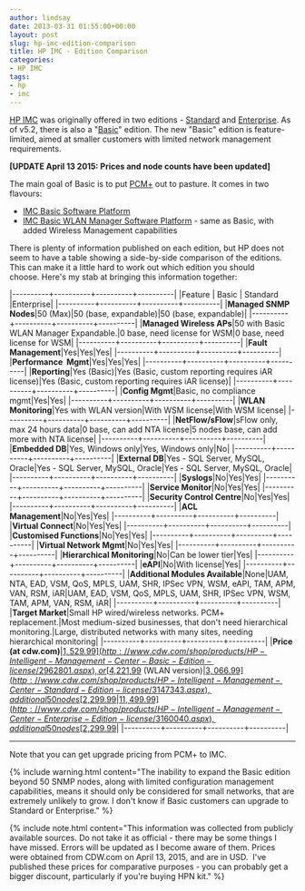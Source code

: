 ```yaml
---
author: lindsay
date: 2013-03-31 01:55:00+00:00
layout: post
slug: hp-imc-edition-comparison
title: HP IMC - Edition Comparison
categories:
- HP IMC
tags:
- hp
- imc
---
```


[HP IMC](https://www.hpe.com/networking/imc) was originally offered in two editions - [Standard](https://www.hpe.com/us/en/product-catalog/networking/networking-software/pip.hp-intelligent-management-center-standard-software-platform.4176535.html) and [Enterprise](https://www.hpe.com/us/en/product-catalog/networking/networking-software/pip.hp-intelligent-management-center-enterprise-software-platform.4176520.html). As of v5.2, there is also a "[Basic](https://www.hpe.com/us/en/product-catalog/networking/networking-software/pip.hp-intelligent-management-center-basic-software-platform.5333786.html)" edition. The new "Basic" edition is feature-limited, aimed at smaller customers with limited network management requirements.

**[UPDATE April 13 2015: Prices and node counts have been updated]**

The main goal of Basic is to put [PCM+](http://h17007.www1.hp.com/us/en/networking/products/network-management/HP_PCM_Plus_Network_Management_Software_Series/index.aspx) out to pasture. It comes in two flavours:

* [IMC Basic Software Platform](https://www.hpe.com/us/en/product-catalog/networking/networking-software/pip.hp-intelligent-management-center-basic-software-platform.5333786.html)
* [IMC Basic WLAN Manager Software Platform](https://h17007.www1.hp.com/us/en/networking/products/network-management/IMC_WLANM_Software/index.aspx) - same as Basic, with added Wireless Management capabilities

There is plenty of information published on each edition, but HP does not seem to have a table showing a side-by-side comparison of the editions. This can make it a little hard to work out which edition you should choose. Here's my stab at bringing this information together:

|----------+----------+----------+----------|
|Feature   | Basic    | Standard |Enterprise|
|----------+----------+----------+----------|
|**Managed SNMP Nodes**|50 (Max)|50 (base, expandable)|50 (base, expandable)|
|----------+----------+----------+----------|
|**Managed Wireless APs**|50 with Basic WLAN Manager Expandable.|0 base, need license for WSM|0 base, need license for WSM|
|----------+----------+----------+----------|
|**Fault Management**|Yes|Yes|Yes|
|----------+----------+----------+----------|
|**Performance  Mgmt**|Yes|Yes|Yes|
|----------+----------+----------+----------|
|**Reporting**|Yes (Basic)|Yes (Basic, custom reporting requires iAR license)|Yes (Basic, custom reporting requires iAR license)|
|----------+----------+----------+----------|
|**Config Mgmt**|Basic, no compliance mgmt|Yes|Yes|
|----------+----------+----------+----------|
|**WLAN Monitoring**|Yes with WLAN version|With WSM license|With WSM license|
|----------+----------+----------+----------|
|**NetFlow/sFlow**|sFlow only, max 24 hours data|0 base, can add NTA license|5 nodes base, can add more with NTA license|
|----------+----------+----------+----------|
|**Embedded DB**|Yes, Windows only|Yes, Windows only|No|
|----------+----------+----------+----------|
|**External DB**|Yes - SQL Server, MySQL, Oracle|Yes - SQL Server, MySQL, Oracle|Yes - SQL Server, MySQL, Oracle|
|----------+----------+----------+----------|
|**Syslogs**|No|Yes|Yes|
|----------+----------+----------+----------|
|**Service Monitor**|No|Yes|Yes|
|----------+----------+----------+----------|
|**Security Control Centre**|No|Yes|Yes|
|----------+----------+----------+----------|
|**ACL Management**|No|Yes|Yes|
|----------+----------+----------+----------|
|**Virtual Connect**|No|Yes|Yes|
|----------+----------+----------+----------|
|**Customised Functions**|No|Yes|Yes|
|----------+----------+----------+----------|
|**Virtual Network Mgmt**|No|Yes|Yes|
|----------+----------+----------+----------|
|**Hierarchical Monitoring**|No|Can be lower tier|Yes|
|----------+----------+----------+----------|
|**eAPI**|No|With license|Yes|
|----------+----------+----------+----------|
|**Additional Modules Available**|None|UAM, NTA, EAD, VSM, QoS, MPLS, UAM, SHR, IPSec VPN, WSM, eAPI, TAM, APM, VAN, RSM, iAR|UAM, EAD, VSM, QoS, MPLS, UAM, SHR, IPSec VPN, WSM, TAM, APM, VAN, RSM, iAR|
|----------+----------+----------+----------|
|**Target Market**|Small HP wired/wireless networks. PCM+ replacement.|Most medium-sized businesses, that don't need hierarchical monitoring.|Large, distributed networks with many sites, needing hierarchical monitoring|
|----------+----------+----------+----------|
|**Price (at cdw.com)**|[$1,529.99](http://www.cdw.com/shop/products/HP-Intelligent-Management-Center-Basic-Edition-license/2962801.aspx), or [$4,221,99](http://www.cdw.com/shop/products/HP-IMC-BSC-WLAN-MGR-PLTFM-50/2985685.aspx) (WLAN version)|[$3,066.99](http://www.cdw.com/shop/products/HP-Intelligent-Management-Center-Standard-Edition-license/3147343.aspx), additional 50 nodes [$2,299.99](http://www.cdw.com/shop/products/HP-Intelligent-Management-Center-Standard-and-Enterprise-license/3147346.aspx)|[$11,499.99](http://www.cdw.com/shop/products/HP-Intelligent-Management-Center-Enterprise-Edition-license/3160040.aspx), additional 50 nodes [$2,299.99](http://www.cdw.com/shop/products/HP-Intelligent-Management-Center-Standard-and-Enterprise-license/3147346.aspx)|
|----------+----------+----------+----------|

---

Note that you can get upgrade pricing from PCM+ to IMC.

{% include warning.html content="The inability to expand the Basic edition beyond 50 SNMP nodes, along with limited configuration management capabilities, means it should only be considered for small networks, that are extremely unlikely to grow. I don't know if Basic customers can upgrade to Standard or Enterprise." %}

{% include note.html content="This information was collected from publicly available sources. Do not take it as official - there may be some things I have missed. Errors will be updated as I become aware of them. Prices were obtained from CDW.com on April 13, 2015, and are in USD.  I've published these prices for comparative purposes - you can probably get a bigger discount, particularly if you're buying HPN kit." %}
